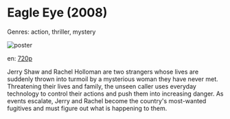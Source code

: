 # Eagle Eye (2008)

Genres: action, thriller, mystery

![poster](http://image.tmdb.org/t/p/w500/ej1yxLuhME7PJyGsXJjEMcQGI37.jpg)

en:
  [720p](magnet:?xt=urn:btih:5919DFA6EE748C45DBD5359AC27DF2A11977E6EB&tr=udp://glotorrents.pw:6969/announce&tr=udp://tracker.opentrackr.org:1337/announce&tr=udp://torrent.gresille.org:80/announce&tr=udp://tracker.openbittorrent.com:80&tr=udp://tracker.coppersurfer.tk:6969&tr=udp://tracker.leechers-paradise.org:6969&tr=udp://p4p.arenabg.ch:1337&tr=udp://tracker.internetwarriors.net:1337)
  


Jerry Shaw and Rachel Holloman are two strangers whose lives are suddenly thrown into turmoil by a mysterious woman they have never met. Threatening their lives and family, the unseen caller uses everyday technology to control their actions and push them into increasing danger. As events escalate, Jerry and Rachel become the country's most-wanted fugitives and must figure out what is happening to them.